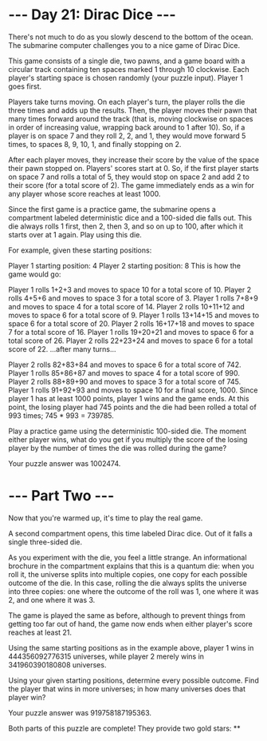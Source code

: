 # --- Day 21: Dirac Dice ---

There's not much to do as you slowly descend to the bottom of the ocean. The submarine computer challenges you to a nice game of Dirac Dice.

This game consists of a single die, two pawns, and a game board with a circular track containing ten spaces marked 1 through 10 clockwise. Each player's starting space is chosen randomly (your puzzle input). Player 1 goes first.

Players take turns moving. On each player's turn, the player rolls the die three times and adds up the results. Then, the player moves their pawn that many times forward around the track (that is, moving clockwise on spaces in order of increasing value, wrapping back around to 1 after 10). So, if a player is on space 7 and they roll 2, 2, and 1, they would move forward 5 times, to spaces 8, 9, 10, 1, and finally stopping on 2.

After each player moves, they increase their score by the value of the space their pawn stopped on. Players' scores start at 0. So, if the first player starts on space 7 and rolls a total of 5, they would stop on space 2 and add 2 to their score (for a total score of 2). The game immediately ends as a win for any player whose score reaches at least 1000.

Since the first game is a practice game, the submarine opens a compartment labeled deterministic dice and a 100-sided die falls out. This die always rolls 1 first, then 2, then 3, and so on up to 100, after which it starts over at 1 again. Play using this die.

For example, given these starting positions:

Player 1 starting position: 4
Player 2 starting position: 8
This is how the game would go:

Player 1 rolls 1+2+3 and moves to space 10 for a total score of 10.
Player 2 rolls 4+5+6 and moves to space 3 for a total score of 3.
Player 1 rolls 7+8+9 and moves to space 4 for a total score of 14.
Player 2 rolls 10+11+12 and moves to space 6 for a total score of 9.
Player 1 rolls 13+14+15 and moves to space 6 for a total score of 20.
Player 2 rolls 16+17+18 and moves to space 7 for a total score of 16.
Player 1 rolls 19+20+21 and moves to space 6 for a total score of 26.
Player 2 rolls 22+23+24 and moves to space 6 for a total score of 22.
...after many turns...

Player 2 rolls 82+83+84 and moves to space 6 for a total score of 742.
Player 1 rolls 85+86+87 and moves to space 4 for a total score of 990.
Player 2 rolls 88+89+90 and moves to space 3 for a total score of 745.
Player 1 rolls 91+92+93 and moves to space 10 for a final score, 1000.
Since player 1 has at least 1000 points, player 1 wins and the game ends. At this point, the losing player had 745 points and the die had been rolled a total of 993 times; 745 * 993 = 739785.

Play a practice game using the deterministic 100-sided die. The moment either player wins, what do you get if you multiply the score of the losing player by the number of times the die was rolled during the game?

Your puzzle answer was 1002474.

# --- Part Two ---

Now that you're warmed up, it's time to play the real game.

A second compartment opens, this time labeled Dirac dice. Out of it falls a single three-sided die.

As you experiment with the die, you feel a little strange. An informational brochure in the compartment explains that this is a quantum die: when you roll it, the universe splits into multiple copies, one copy for each possible outcome of the die. In this case, rolling the die always splits the universe into three copies: one where the outcome of the roll was 1, one where it was 2, and one where it was 3.

The game is played the same as before, although to prevent things from getting too far out of hand, the game now ends when either player's score reaches at least 21.

Using the same starting positions as in the example above, player 1 wins in 444356092776315 universes, while player 2 merely wins in 341960390180808 universes.

Using your given starting positions, determine every possible outcome. Find the player that wins in more universes; in how many universes does that player win?

Your puzzle answer was 919758187195363.

Both parts of this puzzle are complete! They provide two gold stars: **
